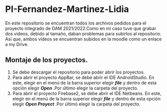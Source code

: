 # PI-Fernandez-Martinez-Lidia
En este repositorio se encuentran todos los archivos pedidos para el proyecto integrado de DAM 2021/2022.Como en mi caso tuve que grabar dos videos,  debido al tamaño, daban problemas para subirlos al repositorio. Asi que, ambos videos se encuentran subidos en la moodle como un enlace a my Drive.
## Montaje de los proyectos.
1. Se debe descargar el repositorio para poder abrir los proyectos.
2. Para abrir el proyecto AppBar, se debe abrir el IDE AndroidStudio. En este, elegir en el menú de la barra superior elegir  ***file*** y dentro de esta opción elegir  ***Open*** .Por último elegir la carpeta del proyecto.
3. Para abrir el proyecto Firebase2, se debe abrir el IDE Netbeans. En este, elegir en el menú de la barra superior elegir ***file*** y dentro de esta opción elegir  ***Open Proyect*** .Por último elegir la carpeta del proyecto.

